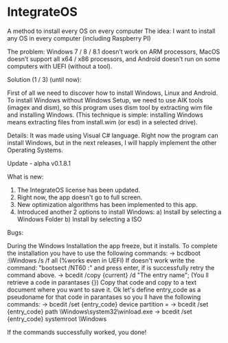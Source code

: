 # IntegrateOS
A method to install every OS on every computer
The idea: I want to install any OS in every computer (including Raspberry PI) 
 
The problem: Windows 7 / 8 / 8.1 doesn’t work on ARM processors, MacOS doesn’t support all x64 / x86 processors, and Android doesn’t run on some computers with UEFI (without a tool). 
 
Solution (1 / 3) (until now): 
 
First of all we need to discover how to install Windows, Linux and Android. 
To install Windows without Windows Setup, we need to use AIK tools (imagex and dism), so this program uses dism tool by extracting wim file and installing Windows. (This technique is simple: installing Windows means extracting files from install.wim (or esd) in a selected drive).  
 
Details:  It was made using Visual C# language. 
Right now the program can install Windows, but in the next releases, I will happly implement the other Operating Systems.

Update - alpha v0.1.8.1
 
What is new: 
  1) The IntegrateOS license has been updated. 
  2) Right now, the app doesn't go to full screen.
  3) New optimization algorithms has been implemented to this app. 
  4) Introduced another 2 options to install Windows:
     a) Install by selecting a Windows Folder
     b) Install by selecting a ISO

Bugs:
 
 During the Windows Installation the app freeze, but it installs.
  To complete the installation you have to use the following commands:
  -> bcdboot <driveletter>:\Windows /s <driveletter> /f all (%works even in UEFI)
     If doesn't work write the command: "bootsect /NT60 <driveletter>:" and press enter, if is successfully retry the command above.
  -> bcedit /copy {current} /d "The entry name"; (You ll retrieve a code in parantases {})
     Copy that code and copy to a text document where you want to save it.
     Ok let's define entry_code as a pseudoname for that code in parantases so you ll have the following commands:
        -> bcedit /set {entry_code} device partition = <driveletter>
        -> bcedit /set {entry_code} path \Windows\system32\winload.exe
        -> bcedit /set {entry_code} systemroot \Windows
 
 If the commands successfully worked, you done!
 
 
